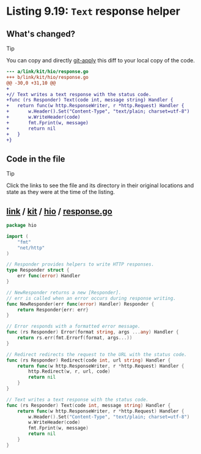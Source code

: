 # Listing 9.19: `Text` response helper

## What's changed?

> [!TIP]
> You can copy and directly [git-apply](https://tldr.inbrowser.app/pages/common/git-apply) this diff to your local copy of the code.

```diff
--- a/link/kit/hio/response.go
+++ b/link/kit/hio/response.go
@@ -30,0 +31,10 @@
+
+// Text writes a text response with the status code.
+func (rs Responder) Text(code int, message string) Handler {
+	return func(w http.ResponseWriter, r *http.Request) Handler {
+		w.Header().Set("Content-Type", "text/plain; charset=utf-8")
+		w.WriteHeader(code)
+		fmt.Fprint(w, message)
+		return nil
+	}
+}

```
## Code in the file

> [!TIP]
> Click the links to see the file and its directory in their original locations and state as they were at the time of the listing.

## [link](https://github.com/inancgumus/gobyexample/blob/518197b9d4eac895b41f1dbaeafaf1f1289d209b/link) / [kit](https://github.com/inancgumus/gobyexample/blob/518197b9d4eac895b41f1dbaeafaf1f1289d209b/link/kit) / [hio](https://github.com/inancgumus/gobyexample/blob/518197b9d4eac895b41f1dbaeafaf1f1289d209b/link/kit/hio) / [response.go](https://github.com/inancgumus/gobyexample/blob/518197b9d4eac895b41f1dbaeafaf1f1289d209b/link/kit/hio/response.go)

```go
package hio

import (
	"fmt"
	"net/http"
)

// Responder provides helpers to write HTTP responses.
type Responder struct {
	err func(error) Handler
}

// NewResponder returns a new [Responder].
// err is called when an error occurs during response writing.
func NewResponder(err func(error) Handler) Responder {
	return Responder{err: err}
}

// Error responds with a formatted error message.
func (rs Responder) Error(format string, args ...any) Handler {
	return rs.err(fmt.Errorf(format, args...))
}

// Redirect redirects the request to the URL with the status code.
func (rs Responder) Redirect(code int, url string) Handler {
	return func(w http.ResponseWriter, r *http.Request) Handler {
		http.Redirect(w, r, url, code)
		return nil
	}
}

// Text writes a text response with the status code.
func (rs Responder) Text(code int, message string) Handler {
	return func(w http.ResponseWriter, r *http.Request) Handler {
		w.Header().Set("Content-Type", "text/plain; charset=utf-8")
		w.WriteHeader(code)
		fmt.Fprint(w, message)
		return nil
	}
}
```

